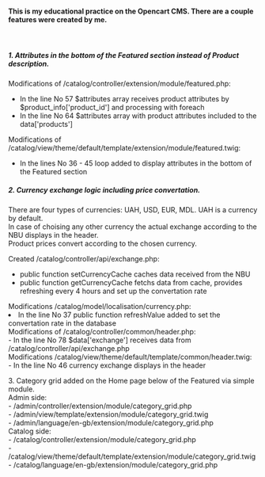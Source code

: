 <h4>This is my educational practice on the Opencart CMS. There are a couple features were created by me.</h4><br />
<p>
<h5>1. Attributes in the bottom of the Featured section instead of Product description.</h5>
Modifications of /catalog/controller/extension/module/featured.php:<br />
<ul>
  <li>In the line No 57 $attributes array receives product attributes by $product_info['product_id'] and processing with foreach</li>
  <li>In the line No 64 $attributes array with product attributes included to the data['products']</li>
</ul>  
Modifications of /catalog/view/theme/default/template/extension/module/featured.twig:
<ul>
  <li>In the lines No 36 - 45 loop added to display attributes in the bottom of the Featured section</li>
</ul>  
</p>
<p>
<h5>2. Currency exchange logic including price convertation.</h5>
<p>
There are four types of currencies: UAH, USD, EUR, MDL. UAH is a currency by default.<br />
In case of choising any other currency the actual exchange according to the NBU displays in the header.<br />
Product prices convert according to the chosen currency.<br />
</p>
Created /catalog/controller/api/exchange.php:<br />
<ul>
<li>public function setCurrencyCache caches data received from the NBU<br />
<li>public function getCurrencyCache fetchs data from cache, provides refreshing every 4 hours and set up the convertation rate<br />
</ul>  
Modifications /catalog/model/localisation/currency.php:<br />
<li>In the line No 37 public function refreshValue added to set the convertation rate in the database<br />
Modifications of /catalog/controller/common/header.php:<br />
- In the line No 78 $data['exchange'] receives data from /catalog/controller/api/exchange.php<br />
Modifications /catalog/view/theme/default/template/common/header.twig:<br />
- In the line No 46 currency exchange displays in the header<br />
</ul>
</p>

<p>
3. Category grid added on the Home page below of the Featured via simple module.<br />
Admin side:<br />
- /admin/controller/extension/module/category_grid.php<br />
- /admin/view/template/extension/module/category_grid.twig<br />
- /admin/language/en-gb/extension/module/category_grid.php<br />
Catalog side:<br />
- /catalog/controller/extension/module/category_grid.php<br />
- /catalog/view/theme/default/template/extension/module/category_grid.twig<br />
- /catalog/language/en-gb/extension/module/category_grid.php<br />
</p>
